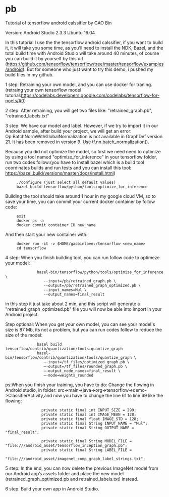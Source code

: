 # pb
Tutorial of tensorflow android calssifier by GAO Bin

Version:
Android Studio 2.3.3
Ubuntu 16.04

In this tutorial I use the the tensorflow android calssifier, if you want to build it, it will take you some time, as you’ll need to install the NDK, Bazel, and the total build time with Android Studio will take around 40 minutes, of course you can build it by yourself by this url (https://github.com/tensorflow/tensorflow/tree/master/tensorflow/examples/android). But for someone who just want to try this demo, i pushed my build files in my github.

1 step:  Retraining your own model, and you can use docker for traning. (retraing your own tensorflow model tutorial:https://codelabs.developers.google.com/codelabs/tensorflow-for-poets/#0)

2 step:  After retraining, you will get two files like: "retrained_graph.pb", "retrained_labels.txt"

3 step:  We have our model and label. However, if we try to import it in our Android sample, after build your project, we will get an error:  
             Op BatchNormWithGlobalNormalization is not available in GraphDef version 21. It has been removed in version 9. Use                      tf.nn.batch_normalization().

Because you did not optimize the model, so first we need need to optimize by using a tool named "optimize_for_inference" in your tensorflow folder, run two codes follow:(you have to install bazel which is a build tool coordinates builds and run tests and you can install this tool: https://bazel.build/versions/master/docs/install.html)
         
         ./configure (just select all default values)
         bazel build tensorflow/python/tools:optimize_for_inference 
Building the tool should take around 1 hour in my google cloud VM, so to save your time, you can commit your current docker container by follow code:
         
         exit
         docker ps -a
         docker commit container ID new_name
And then start your new container with:
         
         docker run -it -v $HOME/gaobinlove:/tensorflow <new_name>
         cd tensorflow
         
4 step:  When you finish building tool, you can run follow code to optimeze your model:
         
                  bazel-bin/tensorflow/python/tools/optimize_for_inference \
                     --input=/pb/retrained_graph.pb \
                     --output=/pb/retrained_graph_optimized.pb \
                     --input_names=Mul \
                     --output_names=final_result
in this step it just take about 2 min, and this script will generate a "retrained_graph_optimized.pb" file you will now be able into import in your Android project.

Step optional:  When you get your own model, you can see your model's size is 87 Mb, its not a problem, but you can run codes follow to reduce the size of the model:
         
                  bazel build tensorflow/contrib/quantization/tools:quantize_graph
                  bazel-bin/tensorflow/contrib/quantization/tools/quantize_graph \
                     –-input=/tf_files/optimized_graph.pb \
                     –-output=/tf_files/rounded_graph.pb \
                     –-output_node_names=final_result \
                     –-mode=weights_rounded
           
ps:When you finish your training, you have to do:
Change the flowing in Android studio, in folder: src->main->java->org->tensorflow->demo->ClassifierActivity,and now you have to change
the line 61 to line 69 like the flowing:

                    private static final int INPUT_SIZE = 299;
                    private static final int IMAGE_MEAN = 128;
                    private static final float IMAGE_STD = 128;
                    private static final String INPUT_NAME = "Mul";
                    private static final String OUTPUT_NAME = "final_result";

                    private static final String MODEL_FILE = "file:///android_asset/tensorflow_inception_graph.pb";
                    private static final String LABEL_FILE =
                        "file:///android_asset/imagenet_comp_graph_label_strings.txt";


5 step:  In the end, you can now delete the previous ImageNet model from our Android app’s assets folder and place the new model (retrained_graph_optimized.pb and retrained_labels.txt) instead.

6 step: Build your own app in Android Studio.



